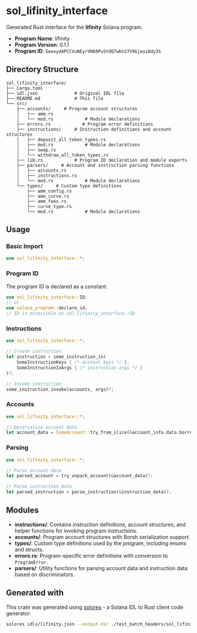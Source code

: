 # sol_lifinity_interface

Generated Rust interface for the **lifinity** Solana program.

- **Program Name**: lifinity
- **Program Version**: 0.1.1
- **Program ID**: `EewxydAPCCVuNEyrVN68PuSYdQ7wKn27V9Gjeoi8dy3S`

## Directory Structure

```
sol_lifinity_interface/ 
├── Cargo.toml
├── idl.json              # Original IDL file
├── README.md             # This file
└── src/
    ├── accounts/     # Program account structures
    │   ├── amm.rs
    │   └── mod.rs            # Module declarations
    ├── errors.rs            # Program error definitions
    ├── instructions/     # Instruction definitions and account structures
    │   ├── deposit_all_token_types.rs
    │   ├── mod.rs            # Module declarations
    │   ├── swap.rs
    │   └── withdraw_all_token_types.rs
    ├── lib.rs            # Program ID declaration and module exports
    ├── parsers/     # Account and instruction parsing functions
    │   ├── accounts.rs
    │   ├── instructions.rs
    │   └── mod.rs            # Module declarations
    └── types/     # Custom type definitions
        ├── amm_config.rs
        ├── amm_curve.rs
        ├── amm_fees.rs
        ├── curve_type.rs
        └── mod.rs            # Module declarations

```

## Usage

### Basic Import

```rust
use sol_lifinity_interface::*;
```

### Program ID

The program ID is declared as a constant:

```rust
use sol_lifinity_interface::ID;
// or
use solana_program::declare_id;
// ID is accessible as sol_lifinity_interface::ID
```


### Instructions

```rust
use sol_lifinity_interface::*;

// Create instruction
let instruction = some_instruction_ix(
    SomeInstructionKeys { /* account keys */ },
    SomeInstructionIxArgs { /* instruction args */ }
)?;

// Invoke instruction  
some_instruction_invoke(accounts, args)?;
```

### Accounts

```rust
use sol_lifinity_interface::*;

// Deserialize account data
let account_data = SomeAccount::try_from_slice(&account_info.data.borrow())?;
```

### Parsing

```rust
use sol_lifinity_interface::*;

// Parse account data
let parsed_account = try_unpack_account(&account_data)?;

// Parse instruction data  
let parsed_instruction = parse_instruction(&instruction_data)?;
```

## Modules

- **instructions/**: Contains instruction definitions, account structures, and helper functions for invoking program instructions.
- **accounts/**: Program account structures with Borsh serialization support.
- **types/**: Custom type definitions used by the program, including enums and structs.
- **errors.rs**: Program-specific error definitions with conversion to `ProgramError`.
- **parsers/**: Utility functions for parsing account data and instruction data based on discriminators.

## Generated with

This crate was generated using [solores](https://github.com/cpkt9762/solores) - a Solana IDL to Rust client code generator.

```bash
solores idls/lifinity.json --output-dir ./test_batch_headers/sol_lifinity_interface --output-crate-name sol_lifinity_interface
```
